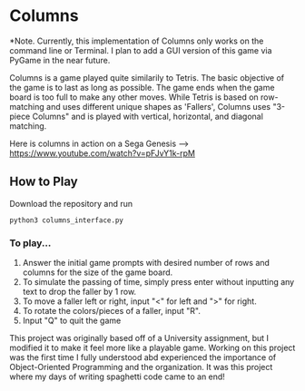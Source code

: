 # Columns

*Note. Currently, this implementation of Columns only works on the command line or Terminal. I plan to add a GUI version of this game via PyGame in the near future.

Columns is a game played quite similarily to Tetris. The basic objective of the game is to last as long as possible. The game ends when the game board is too full to make any other moves. While Tetris is based on row-matching and uses different unique shapes as 'Fallers', Columns uses "3-piece Columns" and is played with vertical, horizontal, and diagonal matching. 

Here is columns in action on a Sega Genesis --> https://www.youtube.com/watch?v=pFJvY1k-rpM

## How to Play

Download the repository and run 

```
python3 columns_interface.py
```

### To play...
  1. Answer the initial game prompts with desired number of rows and columns for the size of the game board. 
  2. To simulate the passing of time, simply press enter without inputting any text to drop the faller by 1 row. 
  3. To move a faller left or right, input "<" for left and ">" for right. 
  4. To rotate the colors/pieces of a faller, input "R". 
  5. Input "Q" to quit the game
  
This project was originally based off of a University assignment, but I modified it to make it feel more like a playable game. Working on this project was the first time I fully understood abd experienced the importance of Object-Oriented Programming and the organization. It was this project where my days of writing spaghetti code came to an end! 
